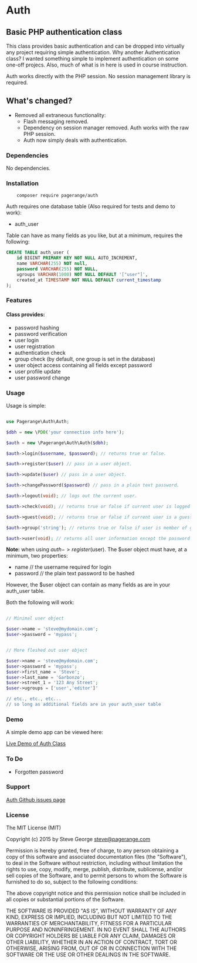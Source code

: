 # Auth

## Basic PHP authentication class

This class provides basic authentication and can be dropped into virtually any
project requiring simple authentication.  Why another Authentication class?
I wanted something simple to implement authentication on some one-off projecs.
Also, much of what is in here is used in course instruction.

Auth works directly with the PHP session.  No session management library is required.

## What's changed?

* Removed all extraneous functionality:
	+ Flash messaging removed.
	+ Dependency on session manager removed.  Auth works with the raw PHP session.
	+ Auth now simply deals with authentication.

### Dependencies

No dependencies.

### Installation

```
    composer require pagerange/auth
```

Auth requires one database table (Also required for tests and demo to work):

* auth_user

Table can have as many fields as you like, but at a minimum, requires the following:

```sql
CREATE TABLE auth_user (
	id BIGINT PRIMARY KEY NOT NULL AUTO_INCREMENT,
	name VARCHAR(255) NOT null,
	password VARCHAR(255) NOT NULL,
	ugroups VARCHAR(1000) NOT NULL DEFAULT '["user"]',
	created_at TIMESTAMP NOT NULL DEFAULT current_timestamp
);
```

### Features

#### Class provides:

* password hashing
* password verification
* user login
* user registration
* authentication check
* group check (by default, one group is set in the database)
* user object access containing all fields except password
* user profile update
* user password change

### Usage

Usage is simple:

```php

use Pagerange\Auth\Auth;

$dbh = new \PDO('your connection info here');

$auth = new \Pagerange\Auth\Auth($dbh);

$auth->login($username, $password); // returns true or false.

$auth->register($user) // pass in a user object.

$auth->update($user) // pass in a user object.

$auth->changePassword($password) // pass in a plain text password.

$auth->logout(void); // logs out the current user.

$auth->check(void); // returns true or false if current user is logged in

$auth->guest(void); // returns true or false if current user is a guest (unauthenticated)

$auth->group('string'); // returns true or false if user is member of group 'string'

$auth->user(void); // returns all user information except the password

```

**Note:** when using $auth->register($user).  The $user object must have,
at a minimum, two properties:

* name // the username required for login
* password // the plain text password to be hashed

However, the $user object can contain as many fields as are in your auth_user table.

Both the following will work:

```php

// Minimal user object

$user->name = 'steve@mydomain.com';
$user->password = 'mypass';

```

```php

// More fleshed out user object

$user->name = 'steve@mydomain.com';
$user->password = 'mypass';
$user->first_name = 'Steve';
$user->last_name = 'Garbonzo';
$user->street_1 = '123 Any Street';
$user->ugroups = ['user','editor']'

// etc., etc., etc...
// so long as additional fields are in your auth_user table

```

### Demo

A simple demo app can be viewed here:

[Live Demo of Auth Class](http://auth.pagerange.com)

### To Do

* Forgotten password


### Support

[Auth Github issues page](https://github.com/pagerange/auth/issues/)

### License

The MIT License (MIT)

Copyright (c) 2015  by Steve George <steve@pagerange.com>

Permission is hereby granted, free of charge, to any person obtaining a copy of
this software and associated documentation files (the "Software"), to deal in the
Software without restriction, including without limitation the rights to use,
copy, modify, merge, publish, distribute, sublicense, and/or sell copies of the
Software, and to permit persons to whom the Software is furnished to do so, subject
 to the following conditions:

The above copyright notice and this permission notice shall be included in all
copies or substantial portions of the Software.

THE SOFTWARE IS PROVIDED "AS IS", WITHOUT WARRANTY OF ANY KIND, EXPRESS OR
IMPLIED, INCLUDING BUT NOT LIMITED TO THE WARRANTIES OF MERCHANTABILITY,
FITNESS FOR A PARTICULAR PURPOSE AND NONINFRINGEMENT. IN NO EVENT SHALL THE
AUTHORS OR COPYRIGHT HOLDERS BE LIABLE FOR ANY CLAIM, DAMAGES OR OTHER
LIABILITY, WHETHER IN AN ACTION OF CONTRACT, TORT OR OTHERWISE, ARISING FROM,
OUT OF OR IN CONNECTION WITH THE SOFTWARE OR THE USE OR OTHER DEALINGS IN
THE SOFTWARE.

